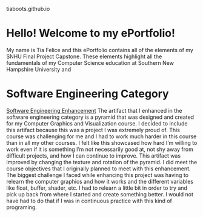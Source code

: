tiaboots.github.io

# Hello! Welcome to my ePortfolio!

My name is Tia Felice and this ePortfolio contains all of the elements of my SNHU Final Project Capstone. These elements highlight all the fundamentals of my Computer Science education at Southern New Hampshire University and 



# Software Engineering Category
[Software Engineering Enhancement](https://github.com/tiaboots/tiaboots.github.io/commit/126926be1f2ce48638db2fdd060cc15f55f831cb)
The artifact that I enhanced in the software engineering category is a pyramid that was designed and created for my Computer Graphics and Visualization course. I decided to include this artifact because this was a project I was extremely proud of. This course was challenging for me and I had to work much harder in this course than in all my other courses. I felt like this showcased how hard I’m willing to work even if it is something I’m not necessarily good at, not shy away from difficult projects, and how I can continue to improve. 
This artifact was improved by changing the texture and rotation of the pyramid. I did meet the course objectives that I originally planned to meet with this enhancement. The biggest challenge I faced while enhancing this project was having to relearn the computer graphics and how it works and the different variables like float, buffer, shader, etc. I had to relearn a little bit in order to try and pick up back from where I started and create something better. I would not have had to do that if I was in continuous practice with this kind of programing.


